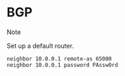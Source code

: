 # BGP

> [!NOTE]
> Set up a default router.

```cisco
neighbor 10.0.0.1 remote-as 65000
neighbor 10.0.0.1 password PAssw0rd
```

